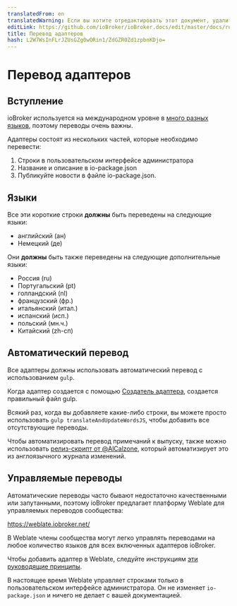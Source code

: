 ```yaml
---
translatedFrom: en
translatedWarning: Если вы хотите отредактировать этот документ, удалите поле «translatedFrom», в противном случае этот документ будет снова автоматически переведен
editLink: https://github.com/ioBroker/ioBroker.docs/edit/master/docs/ru/dev/adaptertranslate.md
title: Перевод адаптеров
hash: L2W7WsInFLrJZUsGZg0wORin1/ZdGZR0Zd1zpbnKDjo=
---
```

# Перевод адаптеров
## Вступление
ioBroker используется на международном уровне в [много разных языков](https://www.iobroker.net/#en/statistics), поэтому переводы очень важны.

Адаптеры состоят из нескольких частей, которые необходимо перевести:

1. Строки в пользовательском интерфейсе администратора
1. Название и описание в io-package.json
1. Публикуйте новости в файле io-package.json.

## Языки
Все эти короткие строки **должны** быть переведены на следующие языки:

- английский (ан)
- Немецкий (де)

Они **должны** быть также переведены на следующие дополнительные языки:

- Россия (ru)
- Португальский (pt)
- голландский (nl)
- французский (фр.)
- итальянский (итал.)
- испанский (исп.)
- польский (мн.ч.)
- Китайский (zh-сп)

## Автоматический перевод
Все адаптеры должны использовать автоматический перевод с использованием `gulp`.

Когда адаптер создается с помощью [Создатель адаптера](https://github.com/ioBroker/create-adapter), создается правильный файл gulp.

Всякий раз, когда вы добавляете какие-либо строки, вы можете просто использовать `gulp translateAndUpdateWordsJS`, чтобы добавить все отсутствующие переводы.

Чтобы автоматизировать перевод примечаний к выпуску, также можно использовать [релиз-скрипт от @AlCalzone](https://github.com/AlCalzone/release-script), который автоматизирует это из англоязычного журнала изменений.

## Управляемые переводы
Автоматические переводы часто бывают недостаточно качественными или запутанными, поэтому ioBroker предлагает платформу Weblate для управляемых переводов сообщества:

https://weblate.iobroker.net/

В Weblate члены сообщества могут легко управлять переводами на любое количество языков для всех включенных адаптеров ioBroker.

Чтобы добавить адаптер в Weblate, следуйте инструкциям [эти руководящие принципы](https://github.com/ioBrokerTranslator/doc/blob/master/README.md).

В настоящее время Weblate управляет строками только в пользовательском интерфейсе администратора. Он не изменяет `io-package.json` и ничего не делает с вашей документацией.

